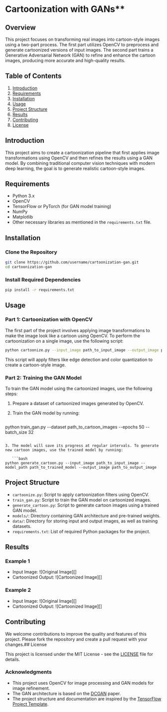#  Cartoonization with GANs**


## Overview

This project focuses on transforming real images into cartoon-style images using a two-part process. The first part utilizes OpenCV to preprocess and generate cartoonized versions of input images. The second part trains a Generative Adversarial Network (GAN) to refine and enhance the cartoon images, producing more accurate and high-quality results.

## Table of Contents

1. [Introduction](#introduction)
2. [Requirements](#requirements)
3. [Installation](#installation)
4. [Usage](#usage)
5. [Project Structure](#project-structure)
6. [Results](#results)
7. [Contributing](#contributing)
8. [License](#license)

## Introduction

This project aims to create a cartoonization pipeline that first applies image transformations using OpenCV and then refines the results using a GAN model. By combining traditional computer vision techniques with modern deep learning, the goal is to generate realistic cartoon-style images.

## Requirements

* Python 3.x
* OpenCV
* TensorFlow or PyTorch (for GAN model training)
* NumPy
* Matplotlib
* Other necessary libraries as mentioned in the `requirements.txt` file.

## Installation

### Clone the Repository

```bash
git clone https://github.com/username/cartoonization-gan.git
cd cartoonization-gan
```

### Install Required Dependencies

```bash
pip install -r requirements.txt
```

## Usage

### Part 1: Cartoonization with OpenCV

The first part of the project involves applying image transformations to make the image look like a cartoon using OpenCV. To perform the cartoonization on a single image, use the following script:

```bash
python cartoonize.py --input_image path_to_input_image --output_image path_to_output_image
```

This script will apply filters like edge detection and color quantization to create a cartoon-style image.

### Part 2: Training the GAN Model

To train the GAN model using the cartoonized images, use the following steps:

1. Prepare a dataset of cartoonized images generated by OpenCV.
2. Train the GAN model by running:

   ```bash
python train_gan.py --dataset path_to_cartoon_images --epochs 50 --batch_size 32
```

3. The model will save its progress at regular intervals. To generate new cartoon images, use the trained model by running:

   ```bash
python generate_cartoon.py --input_image path_to_input_image --model_path path_to_trained_model --output_image path_to_output_image
```

## Project Structure

* `cartoonize.py`: Script to apply cartoonization filters using OpenCV.
* `train_gan.py`: Script to train the GAN model on cartoonized images.
* `generate_cartoon.py`: Script to generate cartoon images using a trained GAN model.
* `models/`: Directory containing GAN architecture and pre-trained weights.
* `data/`: Directory for storing input and output images, as well as training datasets.
* `requirements.txt`: List of required Python packages for the project.

## Results

### Example 1

* Input Image: ![Original Image][]
* Cartoonized Output: ![Cartoonized Image][]

### Example 2

* Input Image: ![Original Image][]
* Cartoonized Output: ![Cartoonized Image][]

## Contributing

We welcome contributions to improve the quality and features of this project. Please fork the repository and create a pull request with your changes.## License

This project is licensed under the MIT License - see the [LICENSE](LICENSE) file for details.

### Acknowledgments

* This project uses OpenCV for image processing and GAN models for image refinement.
* The GAN architecture is based on the [DCGAN](https://arxiv.org/abs/1511.06434) paper.
* The project structure and documentation are inspired by the [TensorFlow Project Template](https://github.com/tensorflow/template).

